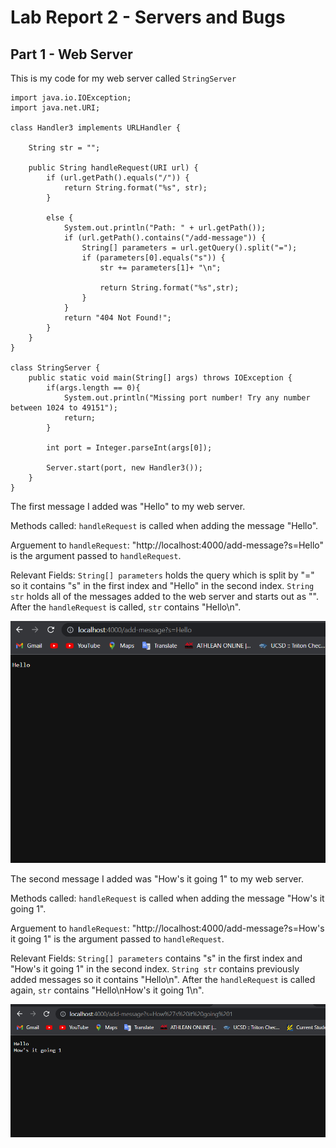# Lab Report 2 - Servers and Bugs

## Part 1 - Web Server

This is my code for my web server called `StringServer`
```
import java.io.IOException;
import java.net.URI;

class Handler3 implements URLHandler {
    
    String str = "";

    public String handleRequest(URI url) {
        if (url.getPath().equals("/")) {
            return String.format("%s", str);
        }

        else {
            System.out.println("Path: " + url.getPath());
            if (url.getPath().contains("/add-message")) {
                String[] parameters = url.getQuery().split("=");
                if (parameters[0].equals("s")) {
                    str += parameters[1]+ "\n";
                    
                    return String.format("%s",str);
                }
            }
            return "404 Not Found!";
        }
    }
}

class StringServer {
    public static void main(String[] args) throws IOException {
        if(args.length == 0){
            System.out.println("Missing port number! Try any number between 1024 to 49151");
            return;
        }

        int port = Integer.parseInt(args[0]);

        Server.start(port, new Handler3());
    }
}
```

The first message I added was "Hello" to my web server.

Methods called: `handleRequest` is called when adding the message "Hello".

Arguement to `handleRequest`: "http://localhost:4000/add-message?s=Hello" is the argument passed to `handleRequest`.

Relevant Fields: `String[] parameters` holds the query which is split by "=" so it contains "s" in the first index and "Hello" in the second index. 
                 `String str` holds all of the messages added to the web server and starts out as "". After the `handleRequest` is called, `str` contains "Hello\n".

![Image](Message1.png)

The second message I added was "How's it going 1" to my web server.

Methods called: `handleRequest` is called when adding the message "How's it going 1".

Arguement to `handleRequest`: "http://localhost:4000/add-message?s=How's it going 1" is the argument passed to `handleRequest`.

Relevant Fields: `String[] parameters` contains "s" in the first index and "How's it going 1" in the second index. 
                 `String str` contains previously added messages so it contains "Hello\n". After the `handleRequest` is called again, `str` contains "Hello\nHow's it going 1\n".

![Image](Message2.png)
